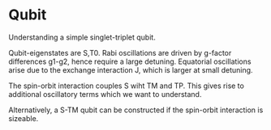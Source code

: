 # Qubit

Understanding a simple singlet-triplet qubit.

Qubit-eigenstates are S,T0. Rabi oscillations are driven by g-factor differences g1-g2, hence require a large detuning. Equatorial oscillations arise due to the exchange interaction J, which is larger at small detuning.

The spin-orbit interaction couples S wiht TM and TP. This gives rise to additional oscillatory terms which we want to understand.

Alternatively, a S-TM qubit can be constructed if the spin-orbit interaction is sizeable.